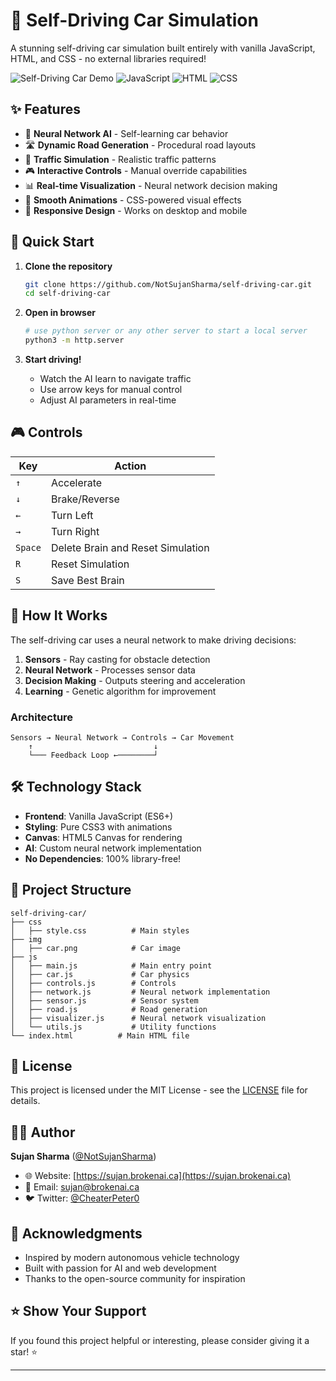 # 🚗 Self-Driving Car Simulation

A stunning self-driving car simulation built entirely with vanilla JavaScript, HTML, and CSS - no external libraries required!

![Self-Driving Car Demo](https://img.shields.io/badge/Demo-Live-brightgreen)
![JavaScript](https://img.shields.io/badge/JavaScript-68.8%25-yellow)
![HTML](https://img.shields.io/badge/HTML-18.6%25-orange)
![CSS](https://img.shields.io/badge/CSS-12.6%25-blue)

## ✨ Features

- 🧠 **Neural Network AI** - Self-learning car behavior
- 🛣️ **Dynamic Road Generation** - Procedural road layouts
- 🚦 **Traffic Simulation** - Realistic traffic patterns
- 🎮 **Interactive Controls** - Manual override capabilities
- 📊 **Real-time Visualization** - Neural network decision making
- 🎨 **Smooth Animations** - CSS-powered visual effects
- 📱 **Responsive Design** - Works on desktop and mobile

## 🚀 Quick Start

1. **Clone the repository**
   ```bash
   git clone https://github.com/NotSujanSharma/self-driving-car.git
   cd self-driving-car
   ```

2. **Open in browser**
   ```bash
   # use python server or any other server to start a local server
   python3 -m http.server
   ```

3. **Start driving!**
   - Watch the AI learn to navigate traffic
   - Use arrow keys for manual control
   - Adjust AI parameters in real-time

## 🎮 Controls

| Key | Action |
|-----|--------|
| `↑` | Accelerate |
| `↓` | Brake/Reverse |
| `←` | Turn Left |
| `→` | Turn Right |
| `Space` | Delete Brain and Reset Simulation |
| `R` | Reset Simulation |
| `S` | Save Best Brain |

## 🧠 How It Works

The self-driving car uses a neural network to make driving decisions:

1. **Sensors** - Ray casting for obstacle detection
2. **Neural Network** - Processes sensor data
3. **Decision Making** - Outputs steering and acceleration
4. **Learning** - Genetic algorithm for improvement

### Architecture

```
Sensors → Neural Network → Controls → Car Movement
    ↑                           ↓
    └─── Feedback Loop ←────────┘
```

## 🛠️ Technology Stack

- **Frontend**: Vanilla JavaScript (ES6+)
- **Styling**: Pure CSS3 with animations
- **Canvas**: HTML5 Canvas for rendering
- **AI**: Custom neural network implementation
- **No Dependencies**: 100% library-free!

## 📁 Project Structure

```
self-driving-car/
├── css
│   ├── style.css          # Main styles
├── img
│   ├── car.png            # Car image
├── js
│   ├── main.js            # Main entry point
│   ├── car.js             # Car physics
│   ├── controls.js        # Controls
│   ├── network.js         # Neural network implementation
│   ├── sensor.js          # Sensor system
│   ├── road.js            # Road generation
│   ├── visualizer.js      # Neural network visualization
│   └── utils.js           # Utility functions
└── index.html          # Main HTML file
```

## 📜 License

This project is licensed under the MIT License - see the [LICENSE](LICENSE) file for details.

## 👨‍💻 Author

**Sujan Sharma** ([@NotSujanSharma](https://github.com/NotSujanSharma))

- 🌐 Website: [https://sujan.brokenai.ca](https://sujan.brokenai.ca)
- 📧 Email: [sujan@brokenai.ca](mailto:sujan@brokenai.ca)
- 🐦 Twitter: [@CheaterPeter0](https://twitter.com/CheaterPeter0)

## 🙏 Acknowledgments

- Inspired by modern autonomous vehicle technology
- Built with passion for AI and web development
- Thanks to the open-source community for inspiration

## ⭐ Show Your Support

If you found this project helpful or interesting, please consider giving it a star! ⭐

---
